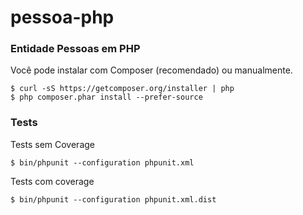 # pessoa-php

### Entidade Pessoas em PHP

Você pode instalar com Composer (recomendado) ou manualmente.

```
$ curl -sS https://getcomposer.org/installer | php
$ php composer.phar install --prefer-source
```

### Tests

Tests sem Coverage
```
$ bin/phpunit --configuration phpunit.xml
```

Tests com coverage
```
$ bin/phpunit --configuration phpunit.xml.dist
